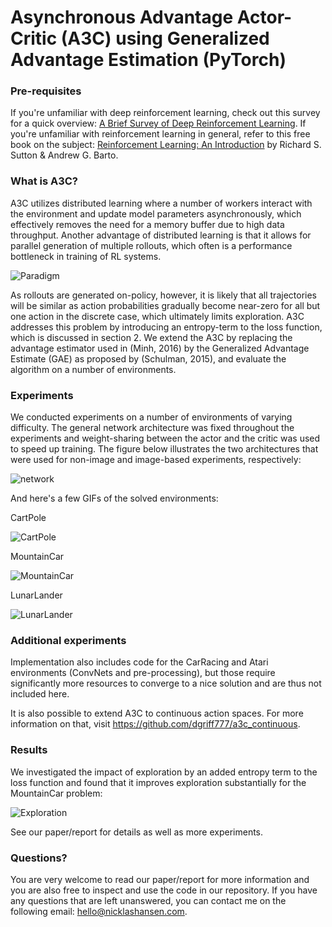 # Asynchronous Advantage Actor-Critic (A3C) using Generalized Advantage Estimation (PyTorch)

### Pre-requisites

If you're unfamiliar with deep reinforcement learning, check out this survey for a quick overview: [A Brief Survey of Deep Reinforcement Learning](https://arxiv.org/abs/1708.05866). If you're unfamiliar with reinforcement learning in general, refer to this free book on the subject: [Reinforcement Learning: An Introduction](http://www.incompleteideas.net/book/the-book.html) by Richard S. Sutton & Andrew G. Barto.

### What is A3C?
A3C utilizes distributed learning where a number of workers interact with the environment and update model parameters asynchronously, which effectively removes the need for a memory buffer due to high data throughput. Another advantage of
distributed learning is that it allows for parallel generation of multiple rollouts, which often is a performance bottleneck in
training of RL systems.

![Paradigm](https://i.imgur.com/a5hiab6.png)

As rollouts are generated on-policy, however, it is likely that all trajectories will be similar as action probabilities gradually become near-zero for all but one action in the discrete case, which ultimately limits exploration. A3C addresses this
problem by introducing an entropy-term to the loss function, which is discussed in section 2. We extend the A3C by replacing the advantage estimator used in (Minh, 2016) by the Generalized Advantage Estimate (GAE) as proposed by (Schulman, 2015), and evaluate the algorithm on a number of environments.

### Experiments

We conducted experiments on a number of environments of varying difficulty. The general network architecture was fixed throughout the experiments and weight-sharing between the actor and the critic was used to speed up training. The figure below illustrates the two architectures that were used for non-image and image-based experiments, respectively:

![network](https://i.imgur.com/EJgp6A3.png)

And here's a few GIFs of the solved environments:

CartPole

![CartPole](https://i.imgur.com/B3t0Gjh.gif)

MountainCar

![MountainCar](https://i.imgur.com/UICkgp0.gif)

LunarLander

![LunarLander](https://i.imgur.com/1JkUazV.gif)

### Additional experiments

Implementation also includes code for the CarRacing and Atari environments (ConvNets and pre-processing), but those require significantly more resources to converge to a nice solution and are thus not included here.

It is also possible to extend A3C to continuous action spaces. For more information on that, visit https://github.com/dgriff777/a3c_continuous.

### Results

We investigated the impact of exploration by an added entropy term to the loss function and found that it improves exploration substantially for the MountainCar problem:

![Exploration](https://i.imgur.com/79cUyvq.png)

See our paper/report for details as well as more experiments.

### Questions?

You are very welcome to read our paper/report for more information and you are also free to inspect and use the code in our repository.
If you have any questions that are left unanswered, you can contact me on the following email: hello@nicklashansen.com.
